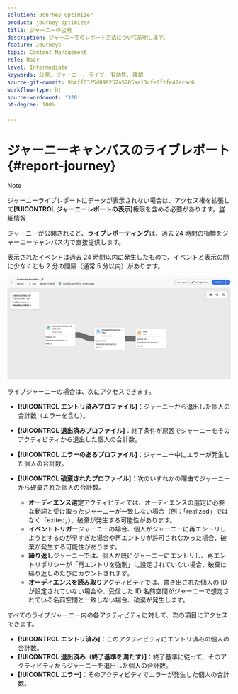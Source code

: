 ```yaml
---
solution: Journey Optimizer
product: journey optimizer
title: ジャーニーの公開
description: ジャーニーでのレポート方法について説明します。
feature: Journeys
topic: Content Management
role: User
level: Intermediate
keywords: 公開, ジャーニー, ライブ, 有効性, 確認
source-git-commit: 9b4ff0325d099252a5785aa13cfe0f1fe42acac6
workflow-type: ht
source-wordcount: '320'
ht-degree: 100%

---
```


# ジャーニーキャンバスのライブレポート {#report-journey}

>[!NOTE]
>
>ジャーニーライブレポートにデータが表示されない場合は、アクセス権を拡張して&#x200B;**[!UICONTROL ジャーニーレポートの表示]**&#x200B;権限を含める必要があります。[詳細情報](../administration/permissions.md)

ジャーニーが公開されると、**ライブレポーティング**&#x200B;は、過去 24 時間の指標をジャーニーキャンバス内で直接提供します。

表示されたイベントは過去 24 時間以内に発生したもので、イベントと表示の間に少なくとも 2 分の間隔（通常 5 分以内）があります。

![](assets/journey_live_report.png)

ライブジャーニーの場合は、次にアクセスできます。

* **[!UICONTROL エントリ済みプロファイル]**：ジャーニーから退出した個人の合計数（エラーを含む）。
* **[!UICONTROL 退出済みプロファイル]**：終了条件が原因でジャーニーをそのアクティビティから退出した個人の合計数。
* **[!UICONTROL エラーのあるプロファイル]**：ジャーニー中にエラーが発生した個人の合計数。
* **[!UICONTROL 破棄されたプロファイル]**：次のいずれかの理由でジャーニーから破棄された個人の合計数。

   * **オーディエンス選定**&#x200B;アクティビティでは、オーディエンスの選定に必要な動詞と受け取ったジャーニーが一致しない場合（例：「realized」ではなく「exited」）、破棄が発生する可能性があります。
   * **イベントトリガー**&#x200B;ジャーニーの場合、個人がジャーニーに再エントリしようとするのが早すぎた場合や再エントリが許可されなかった場合、破棄が発生する可能性があります。
   * **繰り返し**&#x200B;ジャーニーでは、個人が既にジャーニーにエントリし、再エントリポリシーが「再エントリを強制」に設定されていない場合、破棄は繰り返しのたびにカウントされます。
   * **オーディエンスを読み取り**&#x200B;アクティビティでは、書き出された個人の ID が設定されていない場合や、受信した ID 名前空間がジャーニーで想定されている名前空間と一致しない場合、破棄が発生します。

すべてのライブジャーニー内の各アクティビティに対して、次の項目にアクセスできます。

* **[!UICONTROL エントリ済み]**：このアクティビティにエントリ済みの個人の合計数。
* **[!UICONTROL 退出済み（終了基準を満たす）]**：終了基準に従って、そのアクティビティからジャーニーを退出した個人の合計数。
* **[!UICONTROL エラー]**：そのアクティビティでエラーが発生した個人の合計数。

